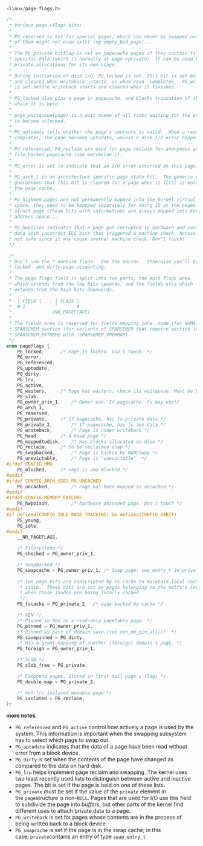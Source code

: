 ```c
<linux/page-flags.h>

/*
 * Various page->flags bits:
 *
 * PG_reserved is set for special pages, which can never be swapped out. Some
 * of them might not even exist (eg empty_bad_page)...
 *
 * The PG_private bitflag is set on pagecache pages if they contain filesystem
 * specific data (which is normally at page->private). It can be used by
 * private allocations for its own usage.
 *
 * During initiation of disk I/O, PG_locked is set. This bit is set before I/O
 * and cleared when writeback _starts_ or when read _completes_. PG_writeback
 * is set before writeback starts and cleared when it finishes.
 *
 * PG_locked also pins a page in pagecache, and blocks truncation of the file
 * while it is held.
 *
 * page_waitqueue(page) is a wait queue of all tasks waiting for the page
 * to become unlocked.
 *
 * PG_uptodate tells whether the page's contents is valid.  When a read
 * completes, the page becomes uptodate, unless a disk I/O error happened.
 *
 * PG_referenced, PG_reclaim are used for page reclaim for anonymous and
 * file-backed pagecache (see mm/vmscan.c).
 *
 * PG_error is set to indicate that an I/O error occurred on this page.
 *
 * PG_arch_1 is an architecture specific page state bit.  The generic code
 * guarantees that this bit is cleared for a page when it first is entered into
 * the page cache.
 *
 * PG_highmem pages are not permanently mapped into the kernel virtual address
 * space, they need to be kmapped separately for doing IO on the pages.  The
 * struct page (these bits with information) are always mapped into kernel
 * address space...
 *
 * PG_hwpoison indicates that a page got corrupted in hardware and contains
 * data with incorrect ECC bits that triggered a machine check. Accessing is
 * not safe since it may cause another machine check. Don't touch!
 */
 
 /*
 * Don't use the *_dontuse flags.  Use the macros.  Otherwise you'll break
 * locked- and dirty-page accounting.
 *
 * The page flags field is split into two parts, the main flags area
 * which extends from the low bits upwards, and the fields area which
 * extends from the high bits downwards.
 *
 *  | FIELD | ... | FLAGS |
 *  N-1           ^       0
 *               (NR_PAGEFLAGS)
 *
 * The fields area is reserved for fields mapping zone, node (for NUMA) and
 * SPARSEMEM section (for variants of SPARSEMEM that require section ids like
 * SPARSEMEM_EXTREME with !SPARSEMEM_VMEMMAP).
 */
enum pageflags {
    PG_locked,      /* Page is locked. Don't touch. */
    PG_error,
    PG_referenced,
    PG_uptodate,
    PG_dirty,
    PG_lru,
    PG_active,
    PG_waiters,     /* Page has waiters, check its waitqueue. Must be bit #7 and in the same byte as "PG_locked" */
    PG_slab,
    PG_owner_priv_1,    /* Owner use. If pagecache, fs may use*/
    PG_arch_1,
    PG_reserved,
    PG_private,     /* If pagecache, has fs-private data */
    PG_private_2,       /* If pagecache, has fs aux data */
    PG_writeback,       /* Page is under writeback */
    PG_head,        /* A head page */
    PG_mappedtodisk,    /* Has blocks allocated on-disk */
    PG_reclaim,     /* To be reclaimed asap */
    PG_swapbacked,      /* Page is backed by RAM/swap */
    PG_unevictable,     /* Page is "unevictable"  */
#ifdef CONFIG_MMU
    PG_mlocked,     /* Page is vma mlocked */
#endif
#ifdef CONFIG_ARCH_USES_PG_UNCACHED
    PG_uncached,        /* Page has been mapped as uncached */
#endif
#ifdef CONFIG_MEMORY_FAILURE
    PG_hwpoison,        /* hardware poisoned page. Don't touch */
#endif
#if defined(CONFIG_IDLE_PAGE_TRACKING) && defined(CONFIG_64BIT)
    PG_young,
    PG_idle,
#endif
    __NR_PAGEFLAGS,

    /* Filesystems */
    PG_checked = PG_owner_priv_1,

    /* SwapBacked */
    PG_swapcache = PG_owner_priv_1, /* Swap page: swp_entry_t in private */
     
    /* Two page bits are conscripted by FS-Cache to maintain local caching
     * state.  These bits are set on pages belonging to the netfs's inodes
     * when those inodes are being locally cached.
     */
    PG_fscache = PG_private_2,  /* page backed by cache */

    /* XEN */
    /* Pinned in Xen as a read-only pagetable page. */
    PG_pinned = PG_owner_priv_1,
    /* Pinned as part of domain save (see xen_mm_pin_all()). */
    PG_savepinned = PG_dirty,
    /* Has a grant mapping of another (foreign) domain's page. */
    PG_foreign = PG_owner_priv_1,

    /* SLOB */
    PG_slob_free = PG_private,

    /* Compound pages. Stored in first tail page's flags */
    PG_double_map = PG_private_2,

    /* non-lru isolated movable page */
    PG_isolated = PG_reclaim,
};
```

**more notes**:

- `PG_referenced` and `PG_active` control how actively a page is used by the system. This information is important when the swapping subsystem has to select which page to swap out.
- `PG_uptodate` indicates that the data of a page have been read without error from a block device.
- `PG_dirty` is set when the contents of the page have changed as compared to the data on hard disk.
- `PG_lru` helps implement page reclaim and swapping. The kernel uses two least recently used lists to distinguish between active and inactive pages. The bit is set if the page is held on one of these lists. 
- `PG_private` must be set if the value of the `private` element in the `page`structure is non-`NULL`. Pages that are used for I/O use this field to subdivide the page into *buffers*, but other parts of the kernel find different uses to attach private data to a page.
- `PG_writeback` is set for pages whose contents are in the process of being written back to a block device.
- `PG_swapcache` is set if the page is in the swap cache; in this case, `private`contains an entry of type `swap_entry_t`